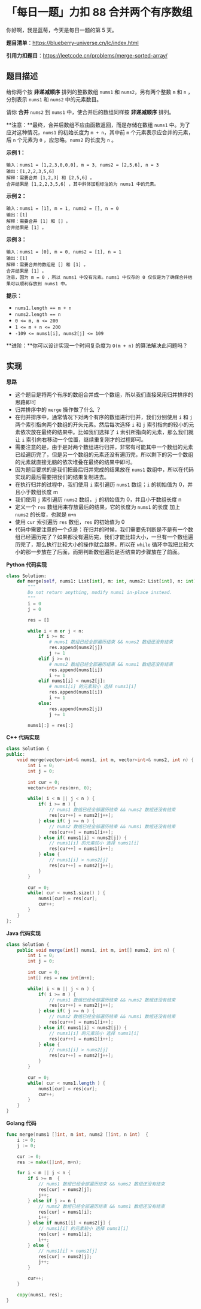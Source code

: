 # 「每日一题」力扣 88 合并两个有序数组

你好啊，我是蓝莓，今天是每日一题的第 5 天。

**题目清单**：https://blueberry-universe.cn/lc/index.html

**引用力扣题目**：https://leetcode.cn/problems/merge-sorted-array/





## 题目描述

给你两个按 **非递减顺序** 排列的整数数组 `nums1` 和 `nums2`，另有两个整数 `m` 和 `n` ，分别表示 `nums1` 和 `nums2` 中的元素数目。

请你 **合并** `nums2` 到 `nums1` 中，使合并后的数组同样按 **非递减顺序** 排列。

**注意：**最终，合并后数组不应由函数返回，而是存储在数组 `nums1` 中。为了应对这种情况，`nums1` 的初始长度为 `m + n`，其中前 `m` 个元素表示应合并的元素，后 `n` 个元素为 `0` ，应忽略。`nums2` 的长度为 `n` 。

 

**示例 1：**

```
输入：nums1 = [1,2,3,0,0,0], m = 3, nums2 = [2,5,6], n = 3
输出：[1,2,2,3,5,6]
解释：需要合并 [1,2,3] 和 [2,5,6] 。
合并结果是 [1,2,2,3,5,6] ，其中斜体加粗标注的为 nums1 中的元素。
```

**示例 2：**

```
输入：nums1 = [1], m = 1, nums2 = [], n = 0
输出：[1]
解释：需要合并 [1] 和 [] 。
合并结果是 [1] 。
```

**示例 3：**

```
输入：nums1 = [0], m = 0, nums2 = [1], n = 1
输出：[1]
解释：需要合并的数组是 [] 和 [1] 。
合并结果是 [1] 。
注意，因为 m = 0 ，所以 nums1 中没有元素。nums1 中仅存的 0 仅仅是为了确保合并结果可以顺利存放到 nums1 中。
```

 

**提示：**

- `nums1.length == m + n`
- `nums2.length == n`
- `0 <= m, n <= 200`
- `1 <= m + n <= 200`
- `-109 <= nums1[i], nums2[j] <= 109`

 

**进阶：**你可以设计实现一个时间复杂度为 `O(m + n)` 的算法解决此问题吗？





## 实现

**思路**

- 这个题目是将两个有序的数组合并成一个数组，所以我们直接采用归并排序的思路即可
- 归并排序中的 `merge` 操作做了什么 ？
- 在归并排序中，通常情况下对两个有序的数组进行归并，我们分别使用 `i` 和 `j` 两个索引指向两个数组的开头元素。然后每次选择 `i` 和 `j` 索引指向的较小的元素依次放在最终的结果中。比如我们选择了 `i` 索引所指向的元素，那么我们就让 `i` 索引向右移动一个位置，继续重复刚才的过程即可。
- 需要注意的是，由于是对两个数组进行归并，非常有可能其中一个数组的元素已经遍历完了，但是另一个数组的元素还没有遍历完，所以剩下的另一个数组的元素就直接无脑的依次堆叠在最终的结果中即可。
- 因为题目要求的是我们把最后归并完成的结果放在 `nums1` 数组中，所以在代码实现的最后需要把我们的结果复制进去。
- 在执行归并的过程中，我们使用 `i` 索引遍历 `nums1` 数组；`i` 的初始值为 0，并且小于数组长度 m
- 我们使用 `j` 索引遍历 `nums2` 数组，`j` 的初始值为 0，并且小于数组长度 n
- 定义一个 `res` 数组用来存放最后的结果，它的长度为 `nums1` 的长度 加上 `nums2` 的长度，也就是 `m+n`
- 使用 `cur` 索引遍历 `res` 数组，`res` 的初始值为 0
- 代码中需要注意的一个点是：在归并的时候，我们需要先判断是不是有一个数组已经遍历完了？如果都没有遍历完，我们才能比较大小，一旦有一个数组遍历完了，那么执行比较大小的操作就会越界，所以在 `while` 循环中我把比较大小的那一步放在了后面，而把判断数组遍历是否结束的步骤放在了前面。





**Python 代码实现**

```python
class Solution:
    def merge(self, nums1: List[int], m: int, nums2: List[int], n: int) -> None:
        """
        Do not return anything, modify nums1 in-place instead.
        """
        i = 0
        j = 0

        res = []

        while i < m or j < n:
            if i >= m:
                # nums1 数组已经全部遍历结束 && nums2 数组还没有结束
                res.append(nums2[j])
                j += 1
            elif j >= n:
                # nums2 数组已经全部遍历结束 && nums1 数组还没有结束
                res.append(nums1[i])
                i += 1
            elif nums1[i] < nums2[j]:
                # nums1[i] 的元素较小 选择 nums1[i]
                res.append(nums1[i])
                i += 1
            else:
                res.append(nums2[j])
                j += 1

        nums1[:] = res[:]
```





**C++ 代码实现**

```c++
class Solution {
public:
    void merge(vector<int>& nums1, int m, vector<int>& nums2, int n) {
        int i = 0;
        int j = 0;
        
        int cur = 0;
        vector<int> res(m+n, 0);

        while( i < m || j < n ) {
            if( i >= m ) {
                // nums1 数组已经全部遍历结束 && nums2 数组还没有结束
                res[cur++] = nums2[j++];
            } else if( j >= n ) {
                // nums2 数组已经全部遍历结束 && nums1 数组还没有结束
                res[cur++] = nums1[i++];
            } else if( nums1[i] < nums2[j]) {
                // nums1[i] 的元素较小 选择 nums1[i] 
                res[cur++] = nums1[i++];
            } else {
                // nums1[i] > nums2[j]
                res[cur++] = nums2[j++];
            }
        }

        cur = 0;
        while( cur < nums1.size() ) {
            nums1[cur] = res[cur];
            cur++;
        }
    }
};
```





**Java 代码实现**

```java
class Solution {
    public void merge(int[] nums1, int m, int[] nums2, int n) {
        int i = 0;
        int j = 0;
        
        int cur = 0;
        int[] res = new int[m+n];

        while( i < m || j < n ) {
            if( i >= m ) {
                // nums1 数组已经全部遍历结束 && nums2 数组还没有结束
                res[cur++] = nums2[j++];
            } else if( j >= n ) {
                // nums2 数组已经全部遍历结束 && nums1 数组还没有结束
                res[cur++] = nums1[i++];
            } else if( nums1[i] < nums2[j]) {
                // nums1[i] 的元素较小 选择 nums1[i] 
                res[cur++] = nums1[i++];
            } else {
                // nums1[i] > nums2[j]
                res[cur++] = nums2[j++];
            }
        }

        cur = 0;
        while( cur < nums1.length ) {
            nums1[cur] = res[cur];
            cur++;
        }
    }
}
```





**Golang 代码**

```go
func merge(nums1 []int, m int, nums2 []int, n int)  {
    i := 0;
    j := 0;

    cur := 0;
    res := make([]int, m+n);

    for i < m || j < n {
        if i >= m  {
            // nums1 数组已经全部遍历结束 && nums2 数组还没有结束
            res[cur] = nums2[j];
            j++;
        } else if j >= n {
            // nums2 数组已经全部遍历结束 && nums1 数组还没有结束
            res[cur] = nums1[i];
            i++;
        } else if nums1[i] < nums2[j] {
            // nums1[i] 的元素较小 选择 nums1[i] 
            res[cur] = nums1[i];
            i++;
        } else {
            // nums1[i] > nums2[j]
            res[cur] = nums2[j];
            j++;
        }

        cur++;
    }

    copy(nums1, res);
}
```

